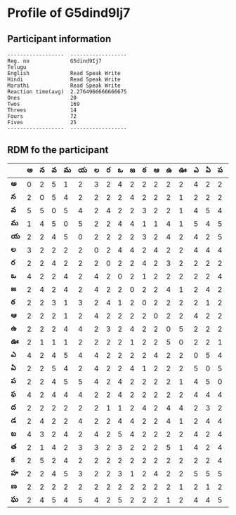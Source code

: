 



# Profile of G5dind9Ij7

## Participant information



```
------------------  ------------------
Reg. no             G5dind9Ij7
Telugu
English             Read Speak Write
Hindi               Read Speak Write
Marathi             Read Speak Write
Reaction time(avg)  2.2764966666666675
Ones                20
Twos                169
Threes              14
Fours               72
Fives               25
------------------  ------------------
```  

## RDM fo the participant
  
  
|       |   అ |   న |   వ |   మ |   య |   ల |   ర |   ఒ |   జ |   ఠ |   ఆ |   ఉ |   ఊ |   ఎ |   ఏ |   ప |   ఫ |   ద |   డ |   బ |   త |   క |   హ |   ణ |   ఘ |
|-------|-----|-----|-----|-----|-----|-----|-----|-----|-----|-----|-----|-----|-----|-----|-----|-----|-----|-----|-----|-----|-----|-----|-----|-----|-----|
| **అ** |   0 |   2 |   5 |   1 |   2 |   3 |   2 |   4 |   2 |   2 |   2 |   2 |   2 |   4 |   2 |   2 |   4 |   2 |   2 |   4 |   2 |   2 |   2 |   2 |   2 |
| **న** |   2 |   0 |   5 |   4 |   2 |   2 |   2 |   2 |   4 |   2 |   2 |   2 |   1 |   2 |   2 |   2 |   2 |   2 |   4 |   3 |   1 |   5 |   2 |   2 |   4 |
| **వ** |   5 |   5 |   0 |   5 |   4 |   2 |   4 |   2 |   2 |   3 |   2 |   2 |   1 |   4 |   5 |   4 |   4 |   2 |   2 |   2 |   4 |   2 |   4 |   2 |   5 |
| **మ** |   1 |   4 |   5 |   0 |   5 |   2 |   2 |   4 |   4 |   1 |   1 |   4 |   1 |   5 |   4 |   5 |   4 |   2 |   2 |   4 |   2 |   4 |   5 |   2 |   4 |
| **య** |   2 |   2 |   4 |   5 |   0 |   2 |   2 |   2 |   2 |   3 |   2 |   4 |   2 |   4 |   2 |   5 |   4 |   2 |   4 |   2 |   3 |   2 |   3 |   2 |   5 |
| **ల** |   3 |   2 |   2 |   2 |   2 |   0 |   2 |   4 |   4 |   2 |   4 |   2 |   2 |   4 |   4 |   4 |   2 |   2 |   2 |   4 |   3 |   2 |   2 |   2 |   4 |
| **ర** |   2 |   2 |   4 |   2 |   2 |   2 |   0 |   2 |   2 |   4 |   2 |   3 |   2 |   2 |   2 |   2 |   2 |   1 |   2 |   2 |   2 |   2 |   2 |   2 |   2 |
| **ఒ** |   4 |   2 |   2 |   4 |   2 |   4 |   2 |   0 |   2 |   1 |   2 |   2 |   2 |   2 |   2 |   4 |   4 |   1 |   4 |   5 |   3 |   2 |   3 |   2 |   5 |
| **జ** |   2 |   4 |   2 |   4 |   2 |   4 |   2 |   2 |   0 |   2 |   2 |   4 |   1 |   2 |   4 |   2 |   2 |   2 |   4 |   4 |   2 |   2 |   1 |   2 |   2 |
| **ఠ** |   2 |   2 |   3 |   1 |   3 |   2 |   4 |   1 |   2 |   0 |   2 |   2 |   2 |   2 |   1 |   2 |   2 |   4 |   2 |   2 |   2 |   2 |   2 |   2 |   2 |
| **ఆ** |   2 |   2 |   2 |   1 |   2 |   4 |   2 |   2 |   2 |   2 |   0 |   2 |   2 |   4 |   2 |   2 |   2 |   2 |   2 |   2 |   2 |   2 |   4 |   2 |   2 |
| **ఉ** |   2 |   2 |   2 |   4 |   4 |   2 |   3 |   2 |   4 |   2 |   2 |   0 |   5 |   2 |   2 |   2 |   2 |   4 |   4 |   2 |   5 |   2 |   2 |   2 |   1 |
| **ఊ** |   2 |   1 |   1 |   1 |   2 |   2 |   2 |   2 |   1 |   2 |   2 |   5 |   0 |   2 |   2 |   1 |   2 |   4 |   1 |   2 |   1 |   2 |   2 |   1 |   2 |
| **ఎ** |   4 |   2 |   4 |   5 |   4 |   4 |   2 |   2 |   2 |   2 |   4 |   2 |   2 |   0 |   5 |   4 |   4 |   2 |   2 |   4 |   4 |   2 |   5 |   2 |   4 |
| **ఏ** |   2 |   2 |   5 |   4 |   2 |   4 |   2 |   2 |   4 |   1 |   2 |   2 |   2 |   5 |   0 |   5 |   4 |   3 |   4 |   2 |   2 |   2 |   5 |   1 |   4 |
| **ప** |   2 |   2 |   4 |   5 |   5 |   4 |   2 |   4 |   2 |   2 |   2 |   2 |   1 |   4 |   5 |   0 |   4 |   2 |   4 |   4 |   4 |   4 |   5 |   2 |   5 |
| **ఫ** |   4 |   2 |   4 |   4 |   4 |   2 |   2 |   4 |   2 |   2 |   2 |   2 |   2 |   4 |   4 |   4 |   0 |   2 |   2 |   2 |   3 |   2 |   4 |   2 |   5 |
| **ద** |   2 |   2 |   2 |   2 |   2 |   2 |   1 |   1 |   2 |   4 |   2 |   4 |   4 |   2 |   3 |   2 |   2 |   0 |   5 |   4 |   2 |   4 |   2 |   2 |   4 |
| **డ** |   2 |   4 |   2 |   2 |   4 |   2 |   2 |   4 |   4 |   2 |   2 |   4 |   1 |   2 |   4 |   4 |   2 |   5 |   0 |   4 |   2 |   4 |   4 |   2 |   2 |
| **బ** |   4 |   3 |   2 |   4 |   2 |   4 |   2 |   5 |   4 |   2 |   2 |   2 |   2 |   4 |   2 |   4 |   2 |   4 |   4 |   0 |   2 |   2 |   4 |   4 |   2 |
| **త** |   2 |   1 |   4 |   2 |   3 |   3 |   2 |   3 |   2 |   2 |   2 |   5 |   1 |   4 |   2 |   4 |   3 |   2 |   2 |   2 |   0 |   2 |   3 |   2 |   2 |
| **క** |   2 |   5 |   2 |   4 |   2 |   2 |   2 |   2 |   2 |   2 |   2 |   2 |   2 |   2 |   2 |   4 |   2 |   4 |   4 |   2 |   2 |   0 |   5 |   2 |   1 |
| **హ** |   2 |   2 |   4 |   5 |   3 |   2 |   2 |   3 |   1 |   2 |   4 |   2 |   2 |   5 |   5 |   5 |   4 |   2 |   4 |   4 |   3 |   5 |   0 |   2 |   4 |
| **ణ** |   2 |   2 |   2 |   2 |   2 |   2 |   2 |   2 |   2 |   2 |   2 |   2 |   1 |   2 |   1 |   2 |   2 |   2 |   2 |   4 |   2 |   2 |   2 |   0 |   3 |
| **ఘ** |   2 |   4 |   5 |   4 |   5 |   4 |   2 |   5 |   2 |   2 |   2 |   1 |   2 |   4 |   4 |   5 |   5 |   4 |   2 |   2 |   2 |   1 |   4 |   3 |   0 |